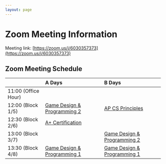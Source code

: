 ```yaml
---
layout: page
---
```

# Zoom Meeting Information

Meeting link: [https://zoom.us/j/6030357373](https://zoom.us/j/6030357373)

## Zoom Meeting Schedule

|                     | A Days                              | B Days
| :---                | :---                                | :---
| 11:00 (Office Hour) | 
| 12:00 (Block 1/5)   | [Game Design & Programming 2][gdp2] | [AP CS Principles][csp]
| 12:30 (Block 2/6)   | [A+ Certification][a+]              |
| 13:00 (Block 3/7)   |                                     | [Game Design & Programming 2][gdp2]
| 13:30 (Block 4/8)   | [Game Design & Programming 1][gdp1] | [Game Design & Programming 1][gdp1]

[a+]: <>
[csp]: <>
[gdp1]: <>
[gdp2]: <https://zoom.us/j/107843286?pwd=b2N3QXFpZGVOQ0pmczlxcnZtWDFTUT09>
